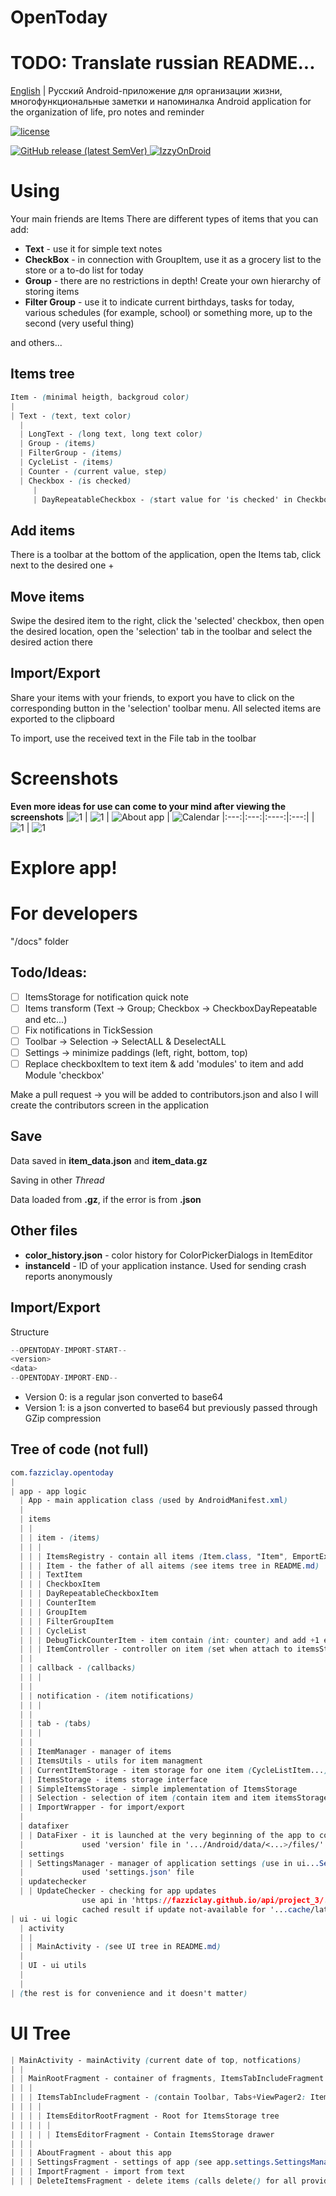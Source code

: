 # OpenToday
# TODO: Translate russian README...
[English](https://github.com/FazziCLAY/OpenToday/blob/main/README.md) | Русский
Android-приложение для организации жизни, многофункциональные заметки и напоминалка
Android application for the organization of life, pro notes and reminder

[![license](https://img.shields.io/github/license/fazziclay/opentoday?color=%2300bb00&style=plastic)](https://github.com/FazziCLAY/OpenToday/blob/main/LICENSE)


[![GitHub release (latest SemVer)](https://img.shields.io/github/v/release/fazziclay/opentoday?style=plastic) ](https://github.com/FazziCLAY/OpenToday/releases)
[![IzzyOnDroid](https://img.shields.io/endpoint?style=plastic&color=%2300bb00&url=https://apt.izzysoft.de/fdroid/api/v1/shield/com.fazziclay.opentoday)](https://apt.izzysoft.de/fdroid/index/apk/com.fazziclay.opentoday)

# Using
Your main friends are Items
There are different types of items that you can add:
* **Text** - use it for simple text notes
* **CheckBox** - in connection with GroupItem, use it as a grocery list to the store or a to-do list for today
* **Group** - there are no restrictions in depth! Create your own hierarchy of storing items
* **Filter Group** - use it to indicate current birthdays, tasks for today, various schedules (for example, school) or something more, up to the second (very useful thing)

and others...


## Items tree
```css
Item - (minimal heigth, backgroud color)
|
| Text - (text, text color)
  |
  | LongText - (long text, long text color)
  | Group - (items)
  | FilterGroup - (items)
  | CycleList - (items)
  | Counter - (current value, step)
  | Checkbox - (is checked)
     |
     | DayRepeatableCheckbox - (start value for 'is checked' in Checkbox, latest regenerate date)
   ```

## Add items
There is a toolbar at the bottom of the application, open the Items tab, click next to the desired one +

## Move items
Swipe the desired item to the right, click the 'selected' checkbox, then open the desired location, open the 'selection' tab in the toolbar and select the desired action there

## Import/Export
Share your items with your friends, to export you have to click on the corresponding button in the 'selection' toolbar menu. All selected items are exported to the clipboard

To import, use the received text in the File tab in the toolbar

# Screenshots
**Even more ideas for use can come to your mind after viewing the screenshots**
|![1](https://user-images.githubusercontent.com/68351787/199270739-5e7491ed-f345-4347-ac8a-a6160090414e.jpg) | ![1](https://user-images.githubusercontent.com/68351787/199270753-53d74768-63e6-4564-a889-e2025ed78d19.jpg) | ![About app](https://user-images.githubusercontent.com/68351787/199270769-080177ea-5368-485a-aa23-3a75e87a0695.jpg) | ![Calendar](https://user-images.githubusercontent.com/68351787/199270761-d21b86d9-9059-4578-ae0a-f3aacb73e1c9.jpg)
|:---:|:---:|:----:|:---:|
|![1](https://user-images.githubusercontent.com/68351787/199270781-a832ca3e-0da1-4480-b1ff-9134c9c41751.jpg) | ![1](https://user-images.githubusercontent.com/68351787/199270788-c29d92ab-b585-440b-90b1-2e2c9bb001b5.jpg)


# Explore app!

# For developers
"/docs" folder

## Todo/Ideas:
* [ ] ItemsStorage for notification quick note
* [ ] Items transform (Text -> Group; Checkbox -> CheckboxDayRepeatable and etc...)
* [ ] Fix notifications in TickSession
* [ ] Toolbar -> Selection -> SelectALL & DeselectALL
* [ ] Settings -> minimize paddings (left, right, bottom, top)
* [ ] Replace checkboxItem to text item & add 'modules' to item and add Module 'checkbox'

Make a pull request -> you will be added to contributors.json and also I will create the contributors screen in the application

## Save
Data saved in **item_data.json** and **item_data.gz**

Saving in other *Thread*

Data loaded from **.gz**, if the error is from **.json**

## Other files
* **color_history.json** - color history for ColorPickerDialogs in ItemEditor
* **instanceId** - ID of your application instance. Used for sending crash reports anonymously

## Import/Export
Structure
```js
--OPENTODAY-IMPORT-START--
<version>
<data>
--OPENTODAY-IMPORT-END--
```
* Version 0: <data> is a regular json converted to base64
* Version 1: <data> is a json converted to base64 but previously passed through GZip compression


## Tree of code (not full)
```css
com.fazziclay.opentoday
|
| app - app logic
  | App - main application class (used by AndroidManifest.xml)
  |
  | items
  | |
  | | item - (items)
  | | |
  | | | ItemsRegistry - contain all items (Item.class, "Item", EmportExportTool, howToCreateEmpty, howToCopy, R.string.itemDisplayName)
  | | | Item - the father of all aitems (see items tree in README.md)
  | | | TextItem
  | | | CheckboxItem
  | | | DayRepeatableCheckboxItem
  | | | CounterItem
  | | | GroupItem
  | | | FilterGroupItem
  | | | CycleList
  | | | DebugTickCounterItem - item contain (int: counter) and add +1 every tick
  | | | ItemController - controller on item (set when attach to itemsStorage)
  | |
  | | callback - (callbacks)
  | | |
  | |
  | | notification - (item notifications)
  | | |
  | |
  | | tab - (tabs)
  | | |
  | |
  | | ItemManager - manager of items
  | | ItemsUtils - utils for item managment
  | | CurrentItemStorage - item storage for one item (CycleListItem...)
  | | ItemsStorage - items storage interface
  | | SimpleItemsStorage - simple implementation of ItemsStorage
  | | Selection - selection of item (contain item and item itemsStorage)
  | | ImportWrapper - for import/export
  | 
  | datafixer
  | | DataFixer - it is launched at the very beginning of the app to correct the data of the old version (if the application has been updated)
  |             used 'version' file in '.../Android/data/<...>/files/'
  | settings
  | | SettingsManager - manager of application settings (use in ui...SettingsFragment)
  |             used 'settings.json' file
  | updatechecker
  | | UpdateChecker - checking for app updates
                use api in 'https://fazziclay.github.io/api/project_3/...'
                cached result if update not-available for '...cache/latest_update_check' (file contain unix MILLISeconds)
| ui - ui logic
  | activity
  | |
  | | MainActivity - (see UI tree in README.md)
  |
  | UI - ui utils
  |
  |
| (the rest is for convenience and it doesn't matter)
```

# UI Tree
```css
| MainActivity - mainActivity (current date of top, notfications)
| |
| | MainRootFragment - container of fragments, ItemsTabIncludeFragment by default
| | |
| | | ItemsTabIncludeFragment - (contain Toolbar, Tabs+ViewPager2: ItemsEditorRootFragment)
| | | |
| | | | ItemsEditorRootFragment - Root for ItemsStorage tree
| | | | |
| | | | | ItemsEditorFragment - Contain ItemsStorage drawer
| | |
| | | AboutFragment - about this app
| | | SettingsFragment - settings of app (see app.settings.SettingsManager)
| | | ImportFragment - import from text
| | | DeleteItemsFragment - delete items (calls delete() for all provided items)
```
